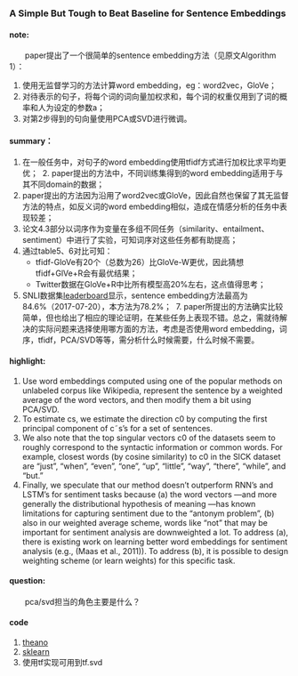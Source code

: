### A Simple But Tough to Beat Baseline for Sentence Embeddings

#### note:
&emsp;&emsp;paper提出了一个很简单的sentence embedding方法（见原文Algorithm 1）：

  1. 使用无监督学习的方法计算word embedding，eg：word2vec，GloVe；
  2. 对待表示的句子，将每个词的词向量加权求和，每个词的权重仅用到了词的概率和人为设定的参数a；
  3. 对第2步得到的句向量使用PCA或SVD进行微调。

#### summary：

  1. 在一般任务中，对句子的word embedding使用tfidf方式进行加权比求平均更优；
  2. paper提出的方法中，不同训练集得到的word embedding适用于与其不同domain的数据；
  3. paper提出的方法因为沿用了word2vec或GloVe，因此自然也保留了其无监督方法的特点，如反义词的word embedding相似，造成在情感分析的任务中表现较差；
  4. 论文4.3部分以词序作为变量在多组不同任务（similarity、entailment、sentiment）中进行了实验，可知词序对这些任务都有助提高；
  5. 通过table5、6对比可知：
     + tfidf-GloVe有20个（总数为26）比GloVe-W更优，因此猜想tfidf+GlVe+R会有最优结果；
     + Twitter数据在GloVe+R中比所有模型高20%左右，这点值得思考；
  6. SNLI数据集[leaderboard](https://nlp.stanford.edu/projects/snli/)显示，sentence embedding方法最高为84.6%（2017-07-20），本方法为78.2%；
  7. paper所提出的方法确实比较简单，但也给出了相应的理论证明，在某些任务上表现不错。总之，需就待解决的实际问题来选择使用哪方面的方法，考虑是否使用word embedding，词序，tfidf，PCA/SVD等等，需分析什么时候需要，什么时候不需要。

#### highlight:
  1. Use word embeddings computed using one of the popular methods on unlabeled corpus like Wikipedia, represent the sentence by a weighted average of the word vectors, and then modify them a bit using PCA/SVD.
  2. To estimate cs, we estimate the direction c0 by computing the first principal component of c˜s’s for a set of sentences.
  3. We also note that the top singular vectors c0 of the datasets seem to roughly correspond to the syntactic information or common words. For example, closest words (by cosine similarity) to c0 in the SICK dataset are “just”, “when”, “even”, “one”, “up”, “little”, “way”, “there”, “while”, and “but.”
  4. Finally, we speculate that our method doesn’t outperform RNN’s and LSTM’s for sentiment tasks because (a) the word vectors —and more generally the distributional hypothesis of meaning —has known limitations for capturing sentiment due to the “antonym problem”, (b) also in our weighted average scheme, words like “not” that may be important for sentiment analysis are downweighted a lot. To address (a), there is existing work on learning better word embeddings for sentiment analysis (e.g., (Maas et al., 2011)). To address (b), it is possible to design weighting scheme (or learn weights) for this specific task.

#### question:
&emsp;&emsp;pca/svd担当的角色主要是什么？
  
#### code
  1. [theano](https://github.com/PrincetonML/SIF)
  2. [sklearn](https://github.com/peter3125/sentence2vec)
  3. 使用tf实现可用到tf.svd
